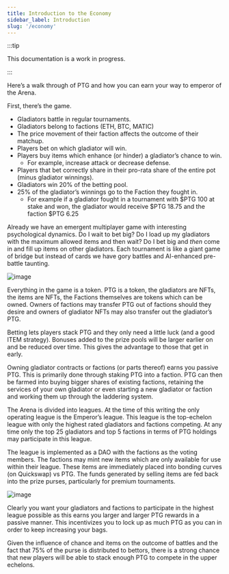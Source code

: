 ```yaml
---
title: Introduction to the Economy
sidebar_label: Introduction
slug: '/economy'
---
```


:::tip

This documentation is a work in progress.

:::

Here’s a walk through of PTG and how you can earn your way to emperor of the Arena.

First, there’s the game. 

* Gladiators battle in regular tournaments.
* Gladiators belong to factions (ETH, BTC, MATIC)
* The price movement of their faction affects the outcome of their matchup.
* Players bet on which gladiator will win.
* Players buy items which enhance (or hinder) a gladiator’s chance to win.
    * For example, increase attack or decrease defense.
* Players that bet correctly share in their pro-rata share of the entire pot (minus gladiator winnings).
* Gladiators win 20% of the betting pool.
* 25% of the gladiator’s winnings go to the Faction they fought in.
    * For example if a gladiator fought in a tournament with $PTG 100 at stake and won, the gladiator would receive $PTG 18.75 and the faction $PTG 6.25

Already we have an emergent multiplayer game with interesting psychological dynamics. Do I wait to bet big? Do I load up my gladiators with the maximum allowed items and then wait? Do I bet big and *then* come in and fill up items on other gladiators. Each tournament is like a giant game of bridge but instead of cards we have gory battles and AI-enhanced pre-battle taunting.

![image](https://siasky.net/3AGwFmhT1mFpKdGauqYT2D9qozXG-XBf54F5W6z5WUABXg)

Everything in the game is a token. PTG is a token, the gladiators are NFTs, the items are NFTs, the Factions themselves are tokens which can be owned. Owners of factions may transfer PTG out of factions should they desire and owners of gladiator NFTs may also transfer out the gladiator’s PTG.

Betting lets players stack PTG and they only need a little luck (and a good ITEM strategy). Bonuses added to the prize pools will be larger earlier on and be reduced over time.  This gives the advantage to those that get in early.

Owning gladiator contracts or factions (or parts thereof) earns you passive PTG.  This is primarily done through staking PTG into a faction.  PTG can then be farmed into buying bigger shares of existing factions, retaining the services of your own gladiator or even starting a new gladiator or faction and working them up through the laddering system.

The Arena is divided into leagues. At the time of this writing the only operating league is the Emperor’s league. This league is the top-echelon league with only the highest rated gladiators and factions competing. At any time only the top 25 gladiators and top 5 factions in terms of PTG holdings may participate in this league.

The league is implemented as a DAO with the factions as the voting members. The factions may mint new items which are only available for use within their league. These items are immediately placed into bonding curves (on Quickswap) vs PTG.  The funds generated by selling items are fed back into the prize purses, particularly for premium tournaments.

![image](https://siasky.net/nABF9XdsxTCUJVNCkN2Cm02hKJ8Dzv7foVTZkHBoHDEL6g)

Clearly you want your gladiators and factions to participate in the highest league possible as this earns you larger and larger PTG rewards in a passive manner. This incentivizes you to lock up as much PTG as you can in order to keep increasing your bags.

Given the influence of chance and items on the outcome of battles and the fact that 75% of the purse is distributed to bettors, there is a strong chance that new players will be able to stack enough PTG to compete in the upper echelons. 

